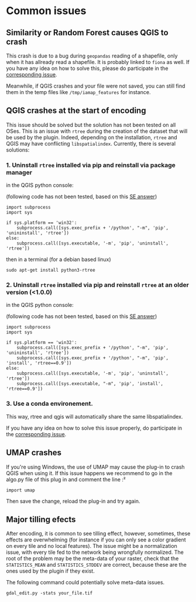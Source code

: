# Common issues

## Similarity or Random Forest causes QGIS to crash

This crash is due to a bug during `geopandas` reading of a shapefile, only when it has allready read a shapefile. It is probably linked to `fiona` as well. If you have any idea on how to solve this, please do participate in the [corresponding issue](https://github.com/umr-amap/iamap/issues/28).

Meanwhile, if QGIS crashes and your file were not saved, you can still find them in the temp files like `/tmp/iamap_features` for instance.



## QGIS crashes at the start of encoding

This issue should be solved but the solution has not been tested on all OSes. This is an issue with `rtree` during the creation of the dataset that will be used by the plugin.
Indeed, depending on the installation, `rtree` and QGIS may have conflicting `libspatialindex`. Currently, there is several solutions:

### 1. Uninstall `rtree` installed via pip and reinstall via package manager

in the QGIS python console:

(following code has not been tested, based on this [SE answer](https://gis.stackexchange.com/questions/418274/installing-python-module-using-pip-via-python-console-in-qgis-3-22))
```
import subprocess 
import sys

if sys.platform == 'win32':
    subprocess.call([sys.exec_prefix + '/python', "-m", 'pip', 'unininstall', 'rtree'])
else:
    subprocess.call([sys.executable, '-m', 'pip', 'uninstall', 'rtree']) 
```

then in a terminal (for a debian based linux)

```
sudo apt-get install python3-rtree
```

### 2. Uninstall `rtree` installed via pip and reinstall `rtree` at an older version (<1.0.0)

in the QGIS python console:

(following code has not been tested, based on this [SE answer](https://gis.stackexchange.com/questions/418274/installing-python-module-using-pip-via-python-console-in-qgis-3-22))
```
import subprocess 
import sys

if sys.platform == 'win32':
    subprocess.call([sys.exec_prefix + '/python', "-m", 'pip', 'unininstall', 'rtree'])
    subprocess.call([sys.exec_prefix + '/python', "-m", 'pip', 'install', 'rtree==0.9'])
else:
    subprocess.call([sys.executable, '-m', 'pip', 'uninstall', 'rtree']) 
    subprocess.call([sys.executable, "-m", 'pip', 'install', 'rtree==0.9'])
```

### 3. Use a conda environement.

This way, rtree and qgis will automatically share the same libspatialindex.

If you have any idea on how to solve this issue properly, do participate in the [corresponding issue](https://github.com/umr-amap/iamap/issues/13).


## UMAP crashes


If you're using Windows, the use of UMAP may cause the plug-in to crash QGIS when using it.
If this issue happens we recommend to go in the algo.py file of this plug in and comment the line :²

```
import umap
```

Then save the change, reload the plug-in and try again.


## Major tilling efects

After encoding, it is common to see tilling effect, however, sometimes, these effects are overwhelming (for instance if you can only see a color gradient on every tile and no local features).
The issue might be a normalization issue, with every tile fed to the network being wrongfully normalized.
The root of the problem may be the meta-data of your raster, check that the `STATISTICS_MEAN` and `STATISTICS_STDDEV` are correct, because these are the ones used by the plugin if they exist.

The following command could potentially solve meta-data issues.

```
gdal_edit.py -stats your_file.tif
```
